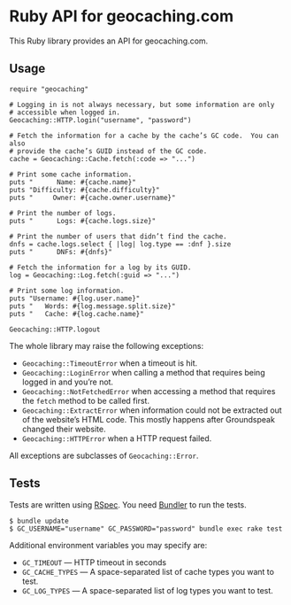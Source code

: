 Ruby API for geocaching.com
===========================

This Ruby library provides an API for geocaching.com.


Usage
-----

    require "geocaching"
    
    # Logging in is not always necessary, but some information are only
    # accessible when logged in.
    Geocaching::HTTP.login("username", "password")
    
    # Fetch the information for a cache by the cache’s GC code.  You can also
    # provide the cache’s GUID instead of the GC code.
    cache = Geocaching::Cache.fetch(:code => "...")
    
    # Print some cache information.
    puts "      Name: #{cache.name}"
    puts "Difficulty: #{cache.difficulty}"
    puts "     Owner: #{cache.owner.username}"
    
    # Print the number of logs.
    puts "      Logs: #{cache.logs.size}"
    
    # Print the number of users that didn’t find the cache.
    dnfs = cache.logs.select { |log| log.type == :dnf }.size
    puts "      DNFs: #{dnfs}"
    
    # Fetch the information for a log by its GUID.
    log = Geocaching::Log.fetch(:guid => "...")
    
    # Print some log information.
    puts "Username: #{log.user.name}"
    puts "   Words: #{log.message.split.size}"
    puts "   Cache: #{log.cache.name}"
    
    Geocaching::HTTP.logout

The whole library may raise the following exceptions:

* `Geocaching::TimeoutError` when a timeout is hit.
* `Geocaching::LoginError` when calling a method that requires being
  logged in and you’re not.
* `Geocaching::NotFetchedError` when accessing a method that requires the
  `fetch` method to be called first.
* `Geocaching::ExtractError` when information could not be extracted
  out of the website’s HTML code.  This mostly happens after Groundspeak
  changed their website.
* `Geocaching::HTTPError` when a HTTP request failed.

All exceptions are subclasses of `Geocaching::Error`.


Tests
-----

Tests are written using [RSpec](http://relishapp.com/rspec).
You need [Bundler](http://gembundler.com/) to run the tests.

    $ bundle update
    $ GC_USERNAME="username" GC_PASSWORD="password" bundle exec rake test

Additional environment variables you may specify are:

* `GC_TIMEOUT` — HTTP timeout in seconds
* `GC_CACHE_TYPES` — A space-separated list of cache types you want to test.
* `GC_LOG_TYPES` — A space-separated list of log types you want to test.
